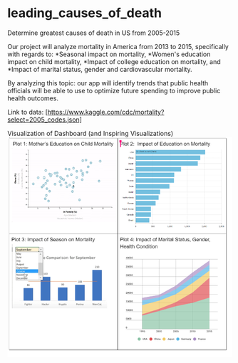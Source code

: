 # leading_causes_of_death
Determine greatest causes of death in US from 2005-2015

Our project will analyze mortality in America from 2013 to 2015, specifically with regards to: 
*Seasonal impact on mortality, 
*Women's education impact on child mortality, 
*Impact of college education on mortality, and 
*Impact of marital status, gender and cardiovascular mortality.

By analyzing this topic: our app will identify trends that public health officials will be able to use to optimize future spending to improve public health outcomes. 

Link to data: [https://www.kaggle.com/cdc/mortality?select=2005_codes.json]

Visualization of Dashboard (and Inspiring Visualizations)
![](Images/Dashboard_Diagram.PNG)
